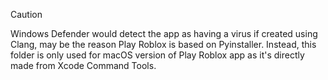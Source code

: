 > [!CAUTION]
> Windows Defender would detect the app as having a virus if created using Clang, may be the reason Play Roblox is based on Pyinstaller. Instead, this folder is only used for macOS version of Play Roblox app as it's directly made from Xcode Command Tools.